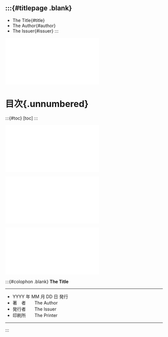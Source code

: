 <!-- @toppage -->
<link rel="stylesheet" href="a4.css" />

:::{#titlepage .blank}
- 
- The Title{#title}
- The Author{#author}
- The Issuer{#issuer}
:::

![rel=content](preface.md)

# 目次{.unnumbered}
:::{#toc}
[toc]
:::

![rel=content](cat-coding.md)

![rel=content](another-cat-coding.md)

![rel=content](appendix.md)

:::{#colophon .blank}
**The Title**

---
- YYYY 年 MM 月 DD 日 発行
- 著　者　　The Author
- 発行者　　The Issuer
- 印刷所　　The Printer
---
:::
